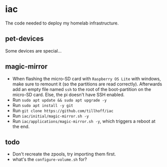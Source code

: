 # iac
The code needed to deploy my homelab infrastructure.

## pet-devices
Some devices are special...
## magic-mirror
- When flashing the micro-SD card with `Raspberry OS Lite` with windows, make sure to remount it (so the partitions are read correctly).
  Afterwards add an empty file named `ssh` to the root of the boot-partition on the micro-SD card. Else, the pi doesn't have SSH enabled.
- Run `sudo apt update && sudo apt upgrade -y`
- Run `sudo apt install -y git`
- Run `git clone https://github.com/tillhoff/iac`
- Run `iac/initial/magic-mirror.sh -y`
- Run `iac/applications/magic-mirror.sh -y`, which triggers a reboot at the end.

## todo
- Don't recreate the zpools, try importing them first.
- what's the `configure-volume.sh` for?
